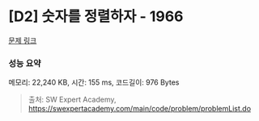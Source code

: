 # [D2] 숫자를 정렬하자 - 1966 

[문제 링크](https://swexpertacademy.com/main/code/problem/problemDetail.do?contestProbId=AV5PrmyKAWEDFAUq) 

### 성능 요약

메모리: 22,240 KB, 시간: 155 ms, 코드길이: 976 Bytes



> 출처: SW Expert Academy, https://swexpertacademy.com/main/code/problem/problemList.do